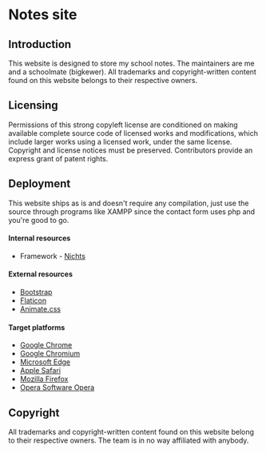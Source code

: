# Notes site

## Introduction 
This website is designed to store my school notes. The maintainers are me and a schoolmate (bigkewer). All trademarks and copyright-written content found on this website belongs to their respective owners.

## Licensing
Permissions of this strong copyleft license are conditioned on making available complete source code of licensed works and modifications, which include larger works using a licensed work, under the same license. Copyright and license notices must be preserved. Contributors provide an express grant of patent rights.

## Deployment
This website ships as is and doesn't require any compilation, just use the source through programs like XAMPP since the contact form uses php and you're good to go.

#### Internal resources
* Framework - [Nichts](https://github.com/eNichts)

#### External resources
* [Bootstrap](https://getbootstrap.com/)
* [Flaticon](http://www.flaticon.com)
* [Animate.css](https://daneden.github.io/animate.css)

#### Target platforms
* [Google Chrome](https://www.google.com/chrome/browser/desktop/)
* [Google Chromium](https://www.chromium.org/Home)
* [Microsoft Edge](https://www.microsoft.com/en-us/windows/microsoft-edge)
* [Apple Safari](https://www.apple.com/safari/)
* [Mozilla Firefox](https://www.mozilla.org/en-US/firefox/new/)
* [Opera Software Opera](http://www.opera.com/)

## Copyright
All trademarks and copyright-written content found on this website belong to their respective owners. The team is in no way affiliated with anybody.
